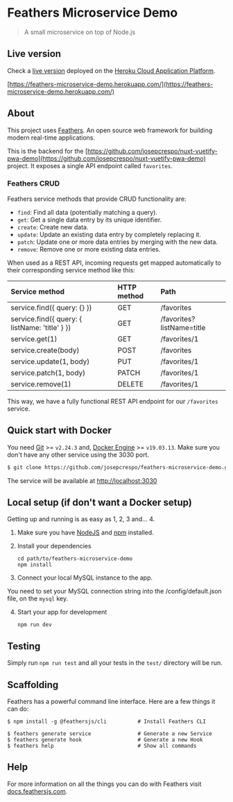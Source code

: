 # Feathers Microservice Demo

> A small microservice on top of Node.js

## Live version

Check a [live version](https://feathers-microservice-demo.herokuapp.com/) deployed on the [Heroku Cloud Application Platform](https://www.heroku.com/).

[https://feathers-microservice-demo.herokuapp.com/](https://feathers-microservice-demo.herokuapp.com/)

## About

This project uses [Feathers](http://feathersjs.com). An open source web framework for building modern real-time applications.

This is the backend for the [https://github.com/josepcrespo/nuxt-vuetify-pwa-demo](https://github.com/josepcrespo/nuxt-vuetify-pwa-demo) project. It exposes a single API endpoint called `favorites`.

### Feathers CRUD

Feathers service methods that provide CRUD functionality are:

- `find`: Find all data (potentially matching a query).
- `get`: Get a single data entry by its unique identifier.
- `create`: Create new data.
- `update`: Update an existing data entry by completely replacing it.
- `patch`: Update one or more data entries by merging with the new data.
- `remove`: Remove one or more existing data entries.

When used as a REST API, incoming requests get mapped automatically to their corresponding service method like this:

| Service method                                    | HTTP method | Path                     |
|:---                                               |:---         |:---                      |
| service.find({ query: {} })                       | GET         | /favorites                   |
| service.find({ query: { listName: 'title' } }) | GET         | /favorites?listName=title |
| service.get(1)                                    | GET         | /favorites/1                 |
| service.create(body)                              | POST        | /favorites                   |
| service.update(1, body)                           | PUT         | /favorites/1                 |
| service.patch(1, body)                            | PATCH       | /favorites/1                 |
| service.remove(1)                                 | DELETE      | /favorites/1                 |

This way, we have a fully functional REST API endpoint for our `/favorites` service.

## Quick start with Docker

You need [Git](https://git-scm.com) >= `v2.24.3` and, [Docker Engine](https://docker.com/) >= `v19.03.13`. Make sure you don't have any other service using the 3030 port.

```bash
$ git clone https://github.com/josepcrespo/feathers-microservice-demo.git && cd feathers-microservice-demo && docker-compose build --no-cache --force-rm && docker-compose up
```

The service will be available at [http://localhost:3030](http://localhost:3030)

## Local setup (if don't want a Docker setup)

Getting up and running is as easy as 1, 2, 3 and… 4.

1. Make sure you have [NodeJS](https://nodejs.org/) and [npm](https://www.npmjs.com/) installed.

2. Install your dependencies

    ```
    cd path/to/feathers-microservice-demo
    npm install
    ```

3. Connect your local MySQL instance to the app.

You need to set your MySQL connection string into the /config/default.json file, on the `mysql` key.

4. Start your app for development

    ```
    npm run dev
    ```

## Testing

Simply run `npm run test` and all your tests in the `test/` directory will be run.

## Scaffolding

Feathers has a powerful command line interface. Here are a few things it can do:

```
$ npm install -g @feathersjs/cli          # Install Feathers CLI

$ feathers generate service               # Generate a new Service
$ feathers generate hook                  # Generate a new Hook
$ feathers help                           # Show all commands
```

## Help

For more information on all the things you can do with Feathers visit [docs.feathersjs.com](http://docs.feathersjs.com).
